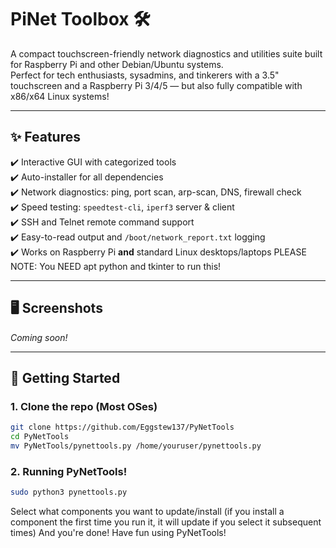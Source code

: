 # PiNet Toolbox 🛠️

A compact touchscreen-friendly network diagnostics and utilities suite built for Raspberry Pi and other Debian/Ubuntu systems.  
Perfect for tech enthusiasts, sysadmins, and tinkerers with a 3.5" touchscreen and a Raspberry Pi 3/4/5 — but also fully compatible with x86/x64 Linux systems!

---

## ✨ Features

✔️ Interactive GUI with categorized tools  
✔️ Auto-installer for all dependencies  
✔️ Network diagnostics: ping, port scan, arp-scan, DNS, firewall check  
✔️ Speed testing: `speedtest-cli`, `iperf3` server & client  
✔️ SSH and Telnet remote command support  
✔️ Easy-to-read output and `/boot/network_report.txt` logging  
✔️ Works on Raspberry Pi **and** standard Linux desktops/laptops
PLEASE NOTE: You NEED apt python and tkinter to run this!

---

## 🖥️ Screenshots

*Coming soon!*

---

## 🚀 Getting Started

### 1. Clone the repo (Most OSes)
```bash
git clone https://github.com/Eggstew137/PyNetTools
cd PyNetTools
mv PyNetTools/pynettools.py /home/youruser/pynettools.py
```
### 2. Running PyNetTools!
```bash
sudo python3 pynettools.py
```
Select what components you want to update/install (if you install a component the first time you run it, it will update if you select it subsequent times)
And you're done!  Have fun using PyNetTools!




